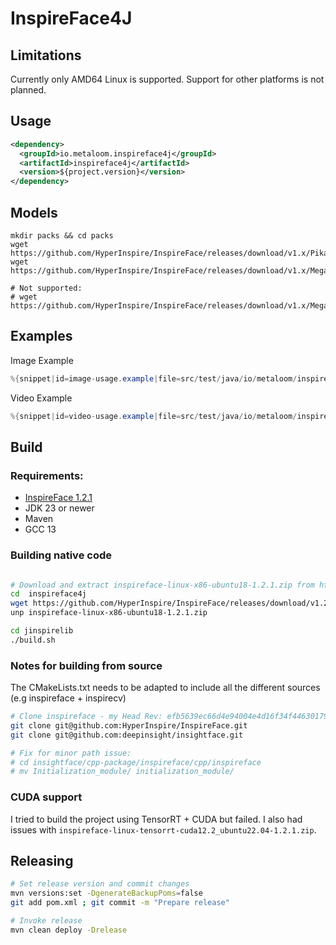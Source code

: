 # InspireFace4J


## Limitations

Currently only AMD64 Linux is supported. Support for other platforms is not planned.

## Usage

```xml
<dependency>
  <groupId>io.metaloom.inspireface4j</groupId>
  <artifactId>inspireface4j</artifactId>
  <version>${project.version}</version>
</dependency>
```

## Models

```
mkdir packs && cd packs
wget https://github.com/HyperInspire/InspireFace/releases/download/v1.x/Pikachu
wget https://github.com/HyperInspire/InspireFace/releases/download/v1.x/Megatron

# Not supported:
# wget https://github.com/HyperInspire/InspireFace/releases/download/v1.x/Megatron_TRT

```

## Examples

Image Example
```java
%{snippet|id=image-usage.example|file=src/test/java/io/metaloom/inspireface4j/example/UsageExampleTest.java}
```


Video Example
```java
%{snippet|id=video-usage.example|file=src/test/java/io/metaloom/inspireface4j/example/UsageExampleTest.java}
```


## Build 

### Requirements:

- [InspireFace 1.2.1](https://github.com/HyperInspire/InspireFace)
- JDK 23 or newer
- Maven
- GCC 13

### Building native code

```bash

# Download and extract inspireface-linux-x86-ubuntu18-1.2.1.zip from https://github.com/HyperInspire/InspireFace/releases
cd  inspireface4j
wget https://github.com/HyperInspire/InspireFace/releases/download/v1.2.1/inspireface-linux-x86-ubuntu18-1.2.1.zip
unp inspireface-linux-x86-ubuntu18-1.2.1.zip

cd jinspirelib
./build.sh
```

### Notes for building from source

The CMakeLists.txt needs to be adapted to include all the different sources (e.g inspireface + inspirecv)

```bash
# Clone inspireface - my Head Rev: efb5639ec66d4e94004e4d16f34f44630179f95a
git clone git@github.com:HyperInspire/InspireFace.git
git clone git@github.com:deepinsight/insightface.git 

# Fix for minor path issue:
# cd insightface/cpp-package/inspireface/cpp/inspireface
# mv Initialization_module/ initialization_module/
```

### CUDA support

I tried to build the project using TensorRT + CUDA but failed. I also had issues with `inspireface-linux-tensorrt-cuda12.2_ubuntu22.04-1.2.1.zip`.

## Releasing

```bash
# Set release version and commit changes
mvn versions:set -DgenerateBackupPoms=false
git add pom.xml ; git commit -m "Prepare release"

# Invoke release
mvn clean deploy -Drelease
```

